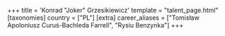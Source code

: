 +++
title = 'Konrad "Joker" Grzesikiewicz'
template = "talent_page.html"
[taxonomies]
country = ["PL"]
[extra]
career_aliases = ["Tomisław Apoloniusz Curuś-Bachleda Farrell", "Rysiu Benzynka"]
+++
